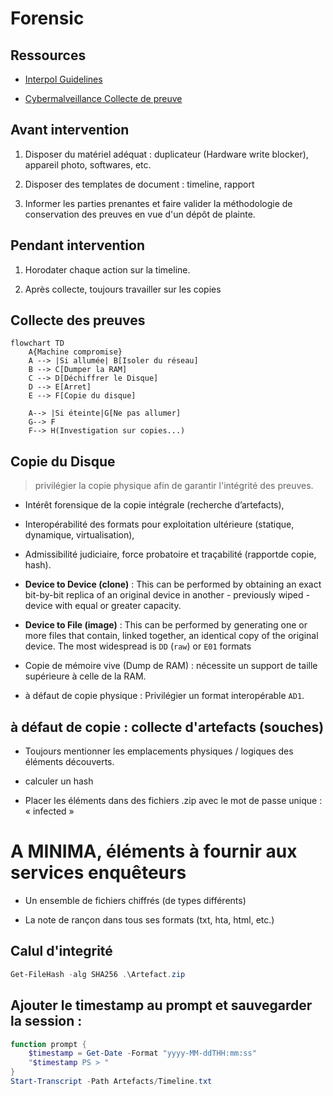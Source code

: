 # Forensic

## Ressources

* [Interpol Guidelines](https://www.interpol.int/content/download/16243/file/Guidelines_to_Digital_Forensics_First_Responders_V7.pdf)

* [Cybermalveillance Collecte de preuve](https://www.cybermalveillance.gouv.fr/tous-nos-contenus/document-prestataire/guide-collecte-preuve)

## Avant intervention

1. Disposer du matériel adéquat : duplicateur (Hardware write blocker), appareil photo, softwares, etc.

2. Disposer des templates de document : timeline, rapport

3. Informer les parties prenantes et faire valider la méthodologie de conservation des preuves en vue d'un dépôt de plainte.

## Pendant intervention

1. Horodater chaque action sur la timeline.

2. Après collecte, toujours travailler sur les copies

## Collecte des preuves

```mermaid
flowchart TD
    A{Machine compromise}
    A --> |Si allumée| B[Isoler du réseau]
    B --> C[Dumper la RAM]
    C --> D[Déchiffrer le Disque]
    D --> E[Arret]
    E --> F[Copie du disque]

    A--> |Si éteinte|G[Ne pas allumer]
    G--> F
    F--> H(Investigation sur copies...)
```

## Copie du Disque

> privilégier la copie physique afin de garantir l'intégrité des preuves.

* Intérêt forensique de la copie intégrale (recherche d’artefacts),

* Interopérabilité des formats pour exploitation ultérieure (statique, dynamique, virtualisation),

* Admissibilité judiciaire, force probatoire et traçabilité (rapportde copie, hash).

* **Device to Device (clone)** : This can be performed by obtaining an exact bit-by-bit replica of an original device in another - previously wiped - device with equal or greater capacity.

* **Device to File (image)** : This can be performed by generating one or more files that contain, linked together, an identical copy of the original device. The most widespread is `DD` (`raw`) or `E01` formats

* Copie de mémoire vive (Dump de RAM) : nécessite un support de taille supérieure à celle de la RAM.

* à défaut de copie physique : Privilégier un format interopérable `AD1`.

## à défaut de copie : collecte d'artefacts (souches)

* Toujours mentionner les emplacements physiques / logiques des éléments découverts.

* calculer un hash

* Placer les éléments dans des fichiers .zip avec le mot de passe unique : « infected »

# A MINIMA, éléments à fournir aux services enquêteurs

*  Un ensemble de fichiers chiffrés (de types différents)

* La note de rançon dans tous ses formats (txt, hta, html, etc.)


## Calul d'integrité

```powershell
Get-FileHash -alg SHA256 .\Artefact.zip
```

## Ajouter le timestamp au prompt et sauvegarder la session : 

```powershell
function prompt {
    $timestamp = Get-Date -Format "yyyy-MM-ddTHH:mm:ss"
    "$timestamp PS > "
}
Start-Transcript -Path Artefacts/Timeline.txt
```
